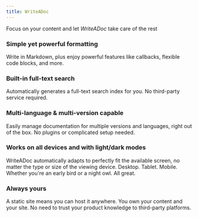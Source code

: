 ```yaml
---
title: WriteADoc
---
```


Focus on your content and let *WriteADoc* take care of the rest

### Simple yet powerful formatting

Write in Markdown, plus enjoy powerful features like callbacks, flexible code blocks, and more.

### Built-in full-text search

Automatically generates a full-text search index for you. No third-party service required.

### Multi-language & multi-version capable

Easily manage documentation for multiple versions and languages, right out of the box. No plugins or complicated setup needed.

### Works on all devices and with light/dark modes

WriteADoc automatically adapts to perfectly fit the available screen, no matter the type or size of the viewing device. Desktop. Tablet. Mobile.
Whether you're an early bird or a night owl. All great.

### Always yours

A static site means you can host it anywhere. You own your content and your site. No need to trust your product knowledge to third-party platforms.

